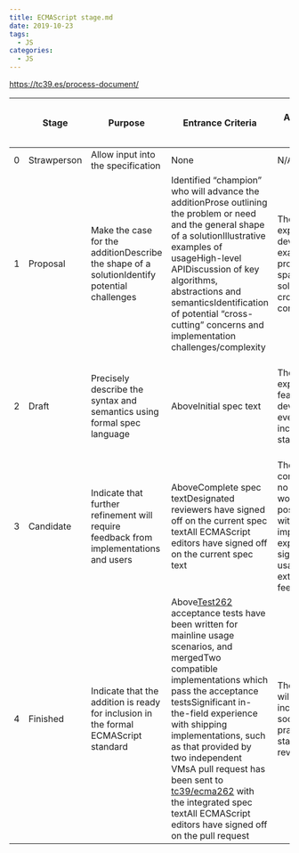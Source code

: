 ```yaml
---
title: ECMAScript stage.md
date: 2019-10-23
tags:
  - JS
categories:
  - JS
---
```


https://tc39.es/process-document/



|      | Stage       | Purpose                                                      | Entrance Criteria                                            | Acceptance Signifies                                         | Spec Quality                                                 | Post-Acceptance Changes Expected                             | Implementation Types Expected* |
| ---- | ----------- | ------------------------------------------------------------ | ------------------------------------------------------------ | ------------------------------------------------------------ | ------------------------------------------------------------ | ------------------------------------------------------------ | ------------------------------ |
| 0    | Strawperson | Allow input into the specification                           | None                                                         | N/A                                                          | N/A                                                          | N/A                                                          | N/A                            |
| 1    | Proposal    | Make the case for the additionDescribe the shape of a solutionIdentify potential challenges | Identified “champion” who will advance the additionProse outlining the problem or need and the general shape of a solutionIllustrative examples of usageHigh-level APIDiscussion of key algorithms, abstractions and semanticsIdentification of potential “cross-cutting” concerns and implementation challenges/complexity | The committee expects to devote time to examining the problem space, solutions and cross-cutting concerns | None                                                         | Major                                                        | Polyfills / demos              |
| 2    | Draft       | Precisely describe the syntax and semantics using formal spec language | AboveInitial spec text                                       | The committee expects the feature to be developed and eventually included in the standard | Draft: all *major* semantics, syntax and API are covered, but TODOs, placeholders and editorial issues are expected | Incremental                                                  | Experimental                   |
| 3    | Candidate   | Indicate that further refinement will require feedback from implementations and users | AboveComplete spec textDesignated reviewers have signed off on the current spec textAll ECMAScript editors have signed off on the current spec text | The solution is complete and no further work is possible without implementation experience, significant usage and external feedback. | Complete: all semantics, syntax and API are completed described | Limited: only those deemed critical based on implementation experience | Spec compliant                 |
| 4    | Finished    | Indicate that the addition is ready for inclusion in the formal ECMAScript standard | Above[Test262](https://github.com/tc39/test262) acceptance tests have been written for mainline usage scenarios, and mergedTwo compatible implementations which pass the acceptance testsSignificant in-the-field experience with shipping implementations, such as that provided by two independent VMsA pull request has been sent to [tc39/ecma262](https://github.com/tc39/ecma262) with the integrated spec textAll ECMAScript editors have signed off on the pull request | The addition will be included in the soonest practical standard revision | Final: All changes as a result of implementation experience are integrated | None                                                         | Shipping                       |